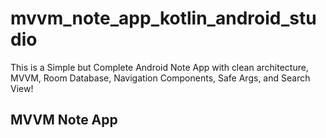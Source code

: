 # mvvm_note_app_kotlin_android_studio
This is a Simple but Complete Android Note App with clean architecture, MVVM, Room Database, Navigation Components, Safe Args, and Search View!

## MVVM Note App
